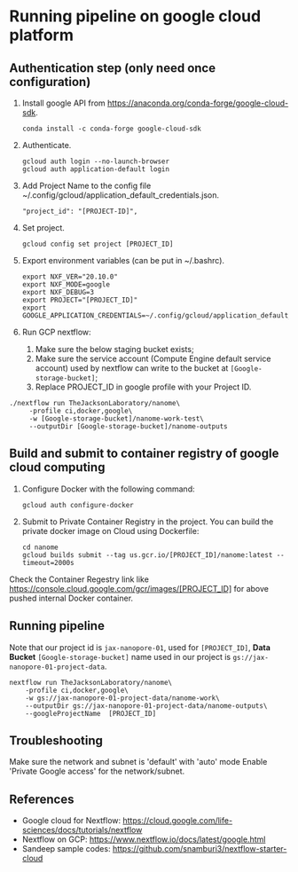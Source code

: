 # Running pipeline on google cloud platform

## Authentication step (only need once configuration)
1. Install google API from https://anaconda.org/conda-forge/google-cloud-sdk.
   ```angular2html
   conda install -c conda-forge google-cloud-sdk
   ```

2. Authenticate.
   ```angular2html
   gcloud auth login --no-launch-browser
   gcloud auth application-default login
   ```
3. Add Project Name to the config file ~/.config/gcloud/application_default_credentials.json.
   ```angular2html
   "project_id": "[PROJECT-ID]",
   ```

4. Set project.
   ```
   gcloud config set project [PROJECT_ID]
   ```

5. Export environment variables (can be put in ~/.bashrc).
   ```
   export NXF_VER="20.10.0"
   export NXF_MODE=google
   export NXF_DEBUG=3
   export PROJECT="[PROJECT_ID]"
   export GOOGLE_APPLICATION_CREDENTIALS=~/.config/gcloud/application_default_credentials.json
   ```

6. Run GCP nextflow: 
   1. Make sure the below staging bucket exists;
   2. Make sure the service account (Compute Engine default service account) used by nextflow can write to the bucket at `[Google-storage-bucket]`;
   3. Replace PROJECT_ID in google profile with your Project ID.
   
```angular2html
./nextflow run TheJacksonLaboratory/nanome\
     -profile ci,docker,google\
     -w [Google-storage-bucket]/nanome-work-test\
     --outputDir [Google-storage-bucket]/nanome-outputs
```

## Build and submit to container registry of google cloud computing
1. Configure Docker with the following command:
    
    ```angular2html
    gcloud auth configure-docker
    ```
1. Submit to Private Container Registry in the project. You can build the private docker image on Cloud using Dockerfile:
    ```angular2html
    cd nanome
    gcloud builds submit --tag us.gcr.io/[PROJECT_ID]/nanome:latest --timeout=2000s
    ```
Check the Container Regestry link like https://console.cloud.google.com/gcr/images/[PROJECT_ID] for above pushed internal Docker container.

## Running pipeline

Note that our project id is `jax-nanopore-01`, used for `[PROJECT_ID]`, **Data Bucket** `[Google-storage-bucket]` name used in our project is `gs://jax-nanopore-01-project-data`.

```angular2html
nextflow run TheJacksonLaboratory/nanome\
    -profile ci,docker,google\
    -w gs://jax-nanopore-01-project-data/nanome-work\
    --outputDir gs://jax-nanopore-01-project-data/nanome-outputs\
    --googleProjectName  [PROJECT_ID]
```


## Troubleshooting
Make sure the network and subnet is 'default' with 'auto' mode
Enable 'Private Google access' for the network/subnet.


## References
* Google cloud for Nextflow: https://cloud.google.com/life-sciences/docs/tutorials/nextflow  
* Nextflow on GCP: https://www.nextflow.io/docs/latest/google.html
* Sandeep sample codes: https://github.com/snamburi3/nextflow-starter-cloud
